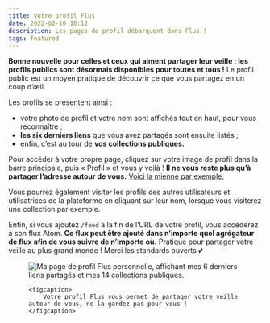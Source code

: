 ```yaml
---
title: Votre profil Flus
date: 2022-02-10 18:12
description: Les pages de profil débarquent dans Flus !
tags: featured
---
```


**Bonne nouvelle pour celles et ceux qui aiment partager leur veille : les profils publics sont désormais disponibles pour toutes et tous !** Le profil public est un moyen pratique de découvrir ce que vous partagez en un coup d’œil.

Les profils se présentent ainsi :

- votre photo de profil et votre nom sont affichés tout en haut, pour vous reconnaître ;
- **les six derniers liens** que vous avez partagés sont ensuite listés ;
- enfin, c’est au tour de **vos collections publiques.**

Pour accéder à votre propre page, cliquez sur votre image de profil dans la barre principale, puis « Profil » et vous y voilà ! **Il ne vous reste plus qu’à partager l’adresse autour de vous.** [Voici la mienne par exemple.](https://app.flus.fr/p/1670839367044869607)

Vous pourrez également visiter les profils des autres utilisateurs et utilisatrices de la plateforme en cliquant sur leur nom, lorsque vous visiterez une collection par exemple.

Enfin, si vous ajoutez `/feed` à la fin de l’<abbr>URL</abbr> de votre profil, vous accéderez à son flux Atom. **Ce flux peut être ajouté dans n’importe quel agrégateur de flux afin de vous suivre de n’importe où.** Pratique pour partager votre veille au plus grand monde ! Merci les standards ouverts 💕

<figure>
    <div class="screenshot">
        <img class="illustration screenshot__image" src="images/flusio-profile-2.png" alt="Ma page de profil Flus personnelle, affichant mes 6 derniers liens partagés et mes 14 collections publiques.">
    </div>

    <figcaption>
        Votre profil Flus vous permet de partager votre veille autour de vous, ne la gardez pas pour vous !
    </figcaption>
</figure>
